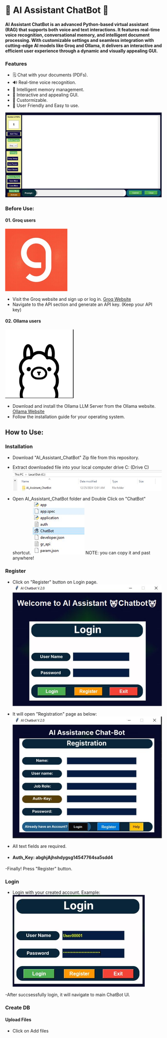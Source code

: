 # 🚀 AI Assistant ChatBot 🧠

#### AI Assistant ChatBot is an advanced Python-based virtual assistant (RAG) that supports both voice and text interactions. It features real-time voice recognition, conversational memory, and intelligent document processing. With customizable settings and seamless integration with cutting-edge AI models like Groq and Ollama, it delivers an interactive and efficient user experience through a dynamic and visually appealing GUI.


### Features
- 🗒️ Chat with your documents (PDFs).
- 🔊 Real-time voice recognition.
- 🧠 Intelligent memory management.
- 🎨 Interactive and appealing GUI.
- 🦾 Custormizable.
- 🤖 User Friendly and Easy to use.




![Chat Interface (Main)](./Images/01.JPG)


### **Before Use:** 
#### 01. Groq users
![groq_logo](./Images/groq_logo.jpg)
- Visit the Groq website and sign up or log in. [Groq Website](https://console.groq.com/playground)
- Navigate to the API section and generate an API key. (Keep your API key)

#### 02. Ollama users
<img src="./Images/ollama_log.png" alt="ollama_logo" width="220" height="220" />

- Download and install the Ollama LLM Server from the Ollama website. [Ollama Website](https://ollama.com/)
- Follow the installation guide for your operating system.


## **How to Use:** 

### **Installation**
- Download "AI_Assistant_ChatBot" Zip file from this repository.
- Extract downloaded file into your local computer drive C: (Drive C)
![extract file](./Images/02.JPG)

- Open AI_Assistant_ChatBot folder and Double Click on "ChatBot" shortcut.
![shortcut icon](./Images/03.JPG)
NOTE: you can copy it and past anywhere!



### **Register**
- Click on "Register" button on Login page.
![loginclick](./Images/04.JPG)

- It will open "Registration" page as below:
  ![register](./Images/05.JPG)

- All text fields are required.

-  #### Auth_Key: abghjAjhshdygsg14547764sa5sdd4

-Finally! Press "Register" button.

### **Login**
- Login with your created account.
Example:
![loginagain](./Images/06.JPG)

-After succsessfully login, it will navigate to main ChatBot UI.


### **Create DB**
#### **Upload Files**
- Click on Add files
